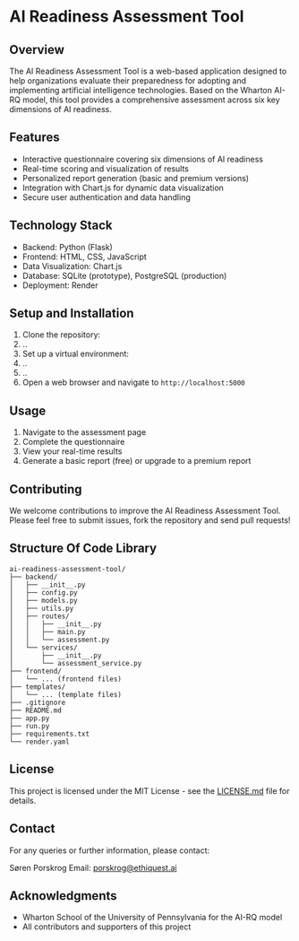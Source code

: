 # AI Readiness Assessment Tool

## Overview

The AI Readiness Assessment Tool is a web-based application designed to help organizations evaluate their preparedness for adopting and implementing artificial intelligence technologies. Based on the Wharton AI-RQ model, this tool provides a comprehensive assessment across six key dimensions of AI readiness.

## Features

- Interactive questionnaire covering six dimensions of AI readiness
- Real-time scoring and visualization of results
- Personalized report generation (basic and premium versions)
- Integration with Chart.js for dynamic data visualization
- Secure user authentication and data handling

## Technology Stack

- Backend: Python (Flask)
- Frontend: HTML, CSS, JavaScript
- Data Visualization: Chart.js
- Database: SQLite (prototype), PostgreSQL (production)
- Deployment: Render

## Setup and Installation

1. Clone the repository:
2. ..
3. Set up a virtual environment:
4. ..
5. ..
6. Open a web browser and navigate to `http://localhost:5000`

## Usage

1. Navigate to the assessment page
2. Complete the questionnaire
3. View your real-time results
4. Generate a basic report (free) or upgrade to a premium report

## Contributing

We welcome contributions to improve the AI Readiness Assessment Tool. Please feel free to submit issues, fork the repository and send pull requests!


## Structure Of Code Library
```
ai-readiness-assessment-tool/
├── backend/
│   ├── __init__.py
│   ├── config.py
│   ├── models.py
│   ├── utils.py
│   ├── routes/
│   │   ├── __init__.py
│   │   ├── main.py
│   │   └── assessment.py
│   └── services/
│       ├── __init__.py
│       └── assessment_service.py
├── frontend/
│   └── ... (frontend files)
├── templates/
│   └── ... (template files)
├── .gitignore
├── README.md
├── app.py
├── run.py
├── requirements.txt
└── render.yaml
```

## License

This project is licensed under the MIT License - see the [LICENSE.md](LICENSE.md) file for details.

## Contact

For any queries or further information, please contact:

Søren Porskrog
Email: porskrog@ethiquest.ai

## Acknowledgments

- Wharton School of the University of Pennsylvania for the AI-RQ model
- All contributors and supporters of this project
